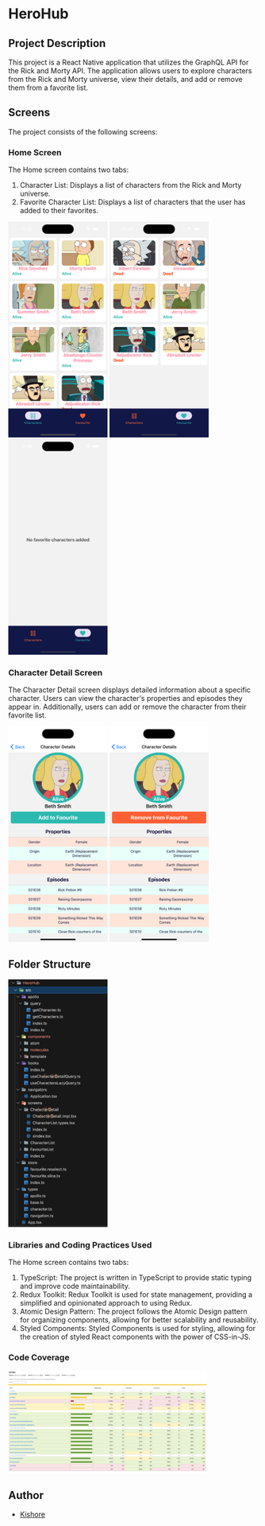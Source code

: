 # HeroHub

## Project Description

This project is a React Native application that utilizes the GraphQL API for the Rick and Morty API. The application allows users to explore characters from the Rick and Morty universe, view their details, and add or remove them from a favorite list.

## Screens

The project consists of the following screens:

### Home Screen

The Home screen contains two tabs:

1. Character List: Displays a list of characters from the Rick and Morty universe.
2. Favorite Character List: Displays a list of characters that the user has added to their favorites.

<img src="docs/CList.png" alt="alt text" width="200" /> <img src="docs/FavList.png" alt="alt text" width="200" /> <img src="docs/NoItemFound.png" alt="alt text" width="200" />

### Character Detail Screen

The Character Detail screen displays detailed information about a specific character. Users can view the character's properties and episodes they appear in. Additionally, users can add or remove the character from their favorite list.

<img src="docs/CD--Fav.png" alt="alt text" width="200" /> <img src="docs/SD-RF.png" alt="alt text" width="200" />

## Folder Structure

<img src="docs/Folder.png" alt="alt text" width="200" />

### Libraries and Coding Practices Used

The Home screen contains two tabs:

1. TypeScript: The project is written in TypeScript to provide static typing and improve code maintainability.
2. Redux Toolkit: Redux Toolkit is used for state management, providing a simplified and opinionated approach to using Redux.
3. Atomic Design Pattern: The project follows the Atomic Design pattern for organizing components, allowing for better scalability and reusability.
4. Styled Components: Styled Components is used for styling, allowing for the creation of styled React components with the power of CSS-in-JS.

### Code Coverage

<img src="docs/codeCoverage.png" alt="alt text" width="400" />

## Author

- [Kishore](https://www.linkedin.com/in/kishore-raj-0169242a/)
